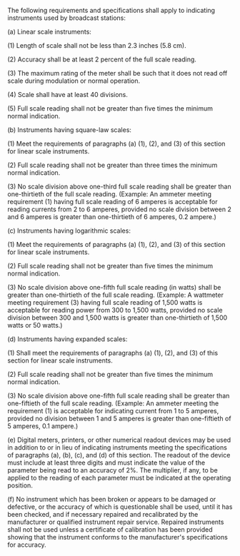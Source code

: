 The following requirements and specifications shall apply to indicating instruments used by broadcast stations:

(a) Linear scale instruments:

(1) Length of scale shall not be less than 2.3 inches (5.8 cm).

(2) Accuracy shall be at least 2 percent of the full scale reading.

(3) The maximum rating of the meter shall be such that it does not read off scale during modulation or normal operation.

(4) Scale shall have at least 40 divisions.

(5) Full scale reading shall not be greater than five times the minimum normal indication.
                      

(b) Instruments having square-law scales:

(1) Meet the requirements of paragraphs (a) (1), (2), and (3) of this section for linear scale instruments.

(2) Full scale reading shall not be greater than three times the minimum normal indication.

(3) No scale division above one-third full scale reading shall be greater than one-thirtieth of the full scale reading. (Example: An ammeter meeting requirement (1) having full scale reading of 6 amperes is acceptable for reading currents from 2 to 6 amperes, provided no scale division between 2 and 6 amperes is greater than one-thirtieth of 6 amperes, 0.2 ampere.)

(c) Instruments having logarithmic scales:

(1) Meet the requirements of paragraphs (a) (1), (2), and (3) of this section for linear scale instruments.

(2) Full scale reading shall not be greater than five times the minimum normal indication.

(3) No scale division above one-fifth full scale reading (in watts) shall be greater than one-thirtieth of the full scale reading. (Example: A wattmeter meeting requirement (3) having full scale reading of 1,500 watts is acceptable for reading power from 300 to 1,500 watts, provided no scale division between 300 and 1,500 watts is greater than one-thirtieth of 1,500 watts or 50 watts.)

(d) Instruments having expanded scales:

(1) Shall meet the requirements of paragraphs (a) (1), (2), and (3) of this section for linear scale instruments.

(2) Full scale reading shall not be greater than five times the minimum normal indication.

(3) No scale division above one-fifth full scale reading shall be greater than one-fiftieth of the full scale reading. (Example: An ammeter meeting the requirement (1) is acceptable for indicating current from 1 to 5 amperes, provided no division between 1 and 5 amperes is greater than one-fiftieth of 5 amperes, 0.1 ampere.)

(e) Digital meters, printers, or other numerical readout devices may be used in addition to or in lieu of indicating instruments meeting the specifications of paragraphs (a), (b), (c), and (d) of this section. The readout of the device must include at least three digits and must indicate the value of the parameter being read to an accuracy of 2%. The multiplier, if any, to be applied to the reading of each parameter must be indicated at the operating position.

(f) No instrument which has been broken or appears to be damaged or defective, or the accuracy of which is questionable shall be used, until it has been checked, and if necessary repaired and recalibrated by the manufacturer or qualified instrument repair service. Repaired instruments shall not be used unless a certificate of calibration has been provided showing that the instrument conforms to the manufacturer's specifications for accuracy.

